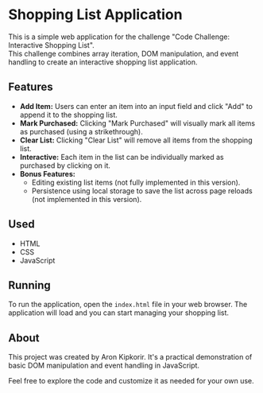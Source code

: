 
# Shopping List Application

This is a simple web application for the challenge "Code Challenge: Interactive Shopping List". <br>
This challenge combines array iteration, DOM manipulation, and event handling to create an interactive shopping list application.
## Features

- **Add Item:** Users can enter an item into an input field and click "Add" to append it to the shopping list.
- **Mark Purchased:** Clicking "Mark Purchased" will visually mark all items as purchased (using a strikethrough).
- **Clear List:** Clicking "Clear List" will remove all items from the shopping list.
- **Interactive:** Each item in the list can be individually marked as purchased by clicking on it.
- **Bonus Features:** 
  - Editing existing list items (not fully implemented in this version).
  - Persistence using local storage to save the list across page reloads (not implemented in this version).

## Used

- HTML
- CSS
- JavaScript

## Running

To run the application, open the `index.html` file in your web browser. The application will load and you can start managing your shopping list.

## About

This project was created by Aron Kipkorir. It's a practical demonstration of basic DOM manipulation and event handling in JavaScript.

Feel free to explore the code and customize it as needed for your own use.